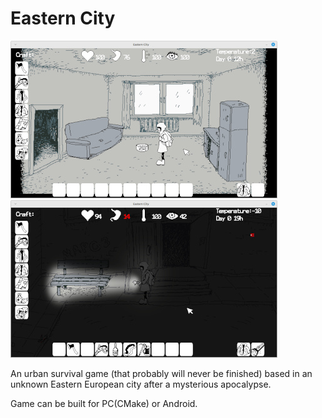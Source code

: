 # Eastern City

![screenshot](screenshot1.jpg)
![screenshot 2](screenshot2.jpg)

An urban survival game (that probably will never be finished) based in an unknown Eastern European city after a mysterious apocalypse.

Game can be built for PC(CMake) or Android.
